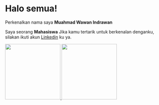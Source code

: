# Halo semua! 

Perkenalkan nama saya **Muahmad Wawan Indrawan**

Saya seorang **Mahasiswa**
Jika kamu tertarik untuk berkenalan denganku, silakan ikuti akun [Linkedin](https://www.linkedin.com/in/wawan-indrawan-069838196/) ku ya.

<p align="left">
<a href="https://github.com/gilangadhan">
  <img height="180em" src="https://github-readme-stats-eight-theta.vercel.app/api?username=wawanindrawan7&show_icons=true&theme=algolia&include_all_commits=true&count_private=true"/>
  <img height="180em" src="https://github-readme-stats-eight-theta.vercel.app/api/top-langs/?username=wawanindrawan7&layout=compact&langs_count=8&theme=algolia"/>
</a>
</p>

